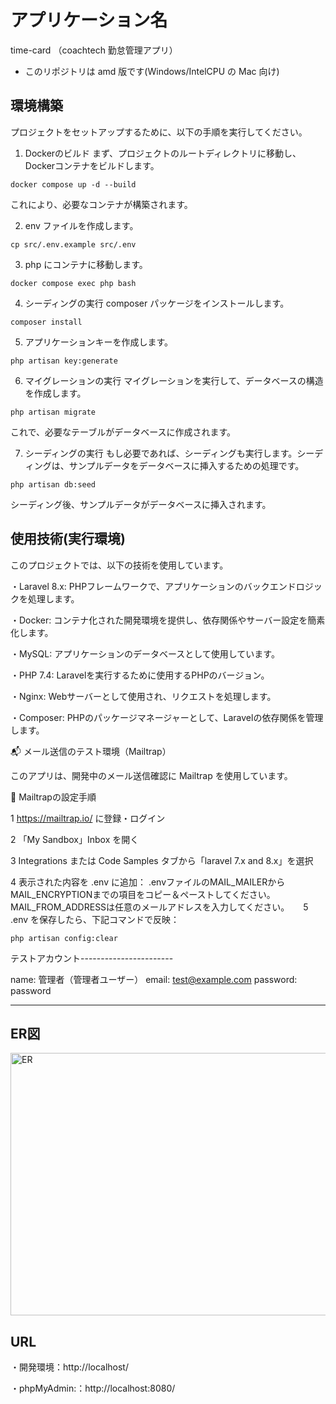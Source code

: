 # アプリケーション名
time-card
（coachtech 勤怠管理アプリ）

-   このリポジトリは amd 版です(Windows/IntelCPU の Mac 向け)


## 環境構築

プロジェクトをセットアップするために、以下の手順を実行してください。

1. Dockerのビルド
まず、プロジェクトのルートディレクトリに移動し、Dockerコンテナをビルドします。

```
docker compose up -d --build
```

これにより、必要なコンテナが構築されます。

2. env ファイルを作成します。

```
cp src/.env.example src/.env
```

3. php にコンテナに移動します。
```
docker compose exec php bash
```

4. シーディングの実行
composer パッケージをインストールします。

```
composer install
```

5. アプリケーションキーを作成します。
```
php artisan key:generate
```

6. マイグレーションの実行
マイグレーションを実行して、データベースの構造を作成します。

```
php artisan migrate
```

これで、必要なテーブルがデータベースに作成されます。

7. シーディングの実行
もし必要であれば、シーディングも実行します。シーディングは、サンプルデータをデータベースに挿入するための処理です。

```
php artisan db:seed
```

シーディング後、サンプルデータがデータベースに挿入されます。



## 使用技術(実行環境)

このプロジェクトでは、以下の技術を使用しています。

・Laravel 8.x: PHPフレームワークで、アプリケーションのバックエンドロジックを処理します。

・Docker: コンテナ化された開発環境を提供し、依存関係やサーバー設定を簡素化します。

・MySQL: アプリケーションのデータベースとして使用しています。

・PHP 7.4: Laravelを実行するために使用するPHPのバージョン。

・Nginx: Webサーバーとして使用され、リクエストを処理します。

・Composer: PHPのパッケージマネージャーとして、Laravelの依存関係を管理します。


📬 メール送信のテスト環境（Mailtrap）

このアプリは、開発中のメール送信確認に Mailtrap
 を使用しています。

🔧 Mailtrapの設定手順

1 https://mailtrap.io/
 に登録・ログイン

2 「My Sandbox」Inbox を開く

3 Integrations または Code Samples タブから「laravel 7.x and 8.x」を選択

4 表示された内容を .env に追加：
.envファイルのMAIL_MAILERからMAIL_ENCRYPTIONまでの項目をコピー＆ペーストしてください。　
MAIL_FROM_ADDRESSは任意のメールアドレスを入力してください。
　
5 .env を保存したら、下記コマンドで反映：

```
php artisan config:clear
```

テストアカウント-----------------------

name: 管理者（管理者ユーザー）
email: test@example.com
password: password

-----------------------------------------

## ER図

<img width="841" height="420" alt="ER" src="https://github.com/user-attachments/assets/3fb2b8bc-7ef0-4785-b971-bef88917c834" />



## URL

・開発環境：http://localhost/

・phpMyAdmin:：http://localhost:8080/
